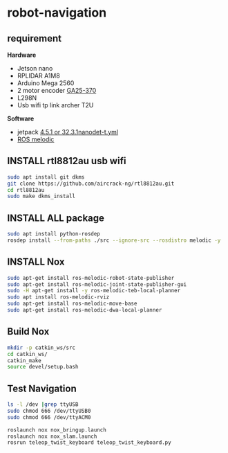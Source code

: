 # robot-navigation

## requirement

<strong>Hardware</strong>

* Jetson nano
* RPLIDAR A1M8
* Arduino Mega 2560
* 2 motor encoder [GA25-370](https://www.thegioiic.com/products/ga25-370-dong-co-giam-toc-co-encoder-12vdc-130-rpm-truc-4mm)</li>
* L298N</li>
* Usb wifi tp link archer T2U


<strong>Software</strong>

* jetpack [4.5.1 or 32.3.1](https://developer.nvidia.com/embedded/jetpack)[nanodet-t.yml](config/Transformer/nanodet-t.yml)
* [ROS melodic](http://wiki.ros.org/melodic/Installation/Ubuntu)


## INSTALL rtl8812au usb wifi

```bash
sudo apt install git dkms
git clone https://github.com/aircrack-ng/rtl8812au.git
cd rtl8812au
sudo make dkms_install
```

## INSTALL ALL package

```bash
sudo apt install python-rosdep
rosdep install --from-paths ./src --ignore-src --rosdistro melodic -y
```
## INSTALL Nox
```bash
sudo apt-get install ros-melodic-robot-state-publisher
sudo apt-get install ros-melodic-joint-state-publisher-gui
sudo -H apt-get install -y ros-melodic-teb-local-planner
sudo apt install ros-melodic-rviz
sudo apt-get install ros-melodic-move-base
sudo apt-get install ros-melodic-dwa-local-planner
```
## Build Nox 
```bash
mkdir -p catkin_ws/src
cd catkin_ws/
catkin_make
source devel/setup.bash
```
## Test Navigation
```bash
ls -l /dev |grep ttyUSB
sudo chmod 666 /dev/ttyUSB0
sudo chmod 666 /dev/ttyACM0

roslaunch nox nox_bringup.launch
roslaunch nox nox_slam.launch
rosrun teleop_twist_keyboard teleop_twist_keyboard.py
```
